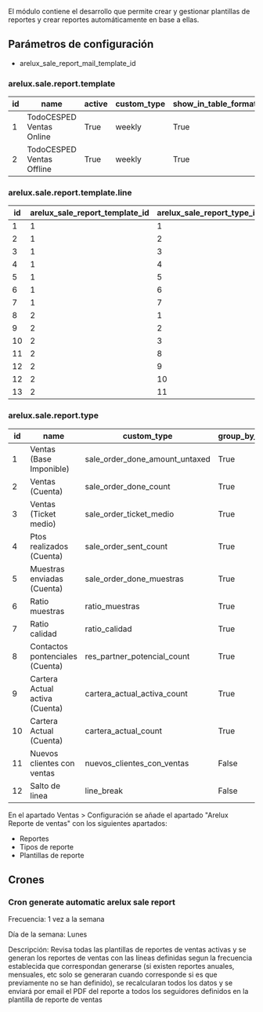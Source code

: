 El módulo contiene el desarrollo que permite crear y gestionar plantillas de reportes y crear reportes automáticamente en base a ellas.

## Parámetros de configuración
- arelux_sale_report_mail_template_id 

### arelux.sale.report.template
id | name | active | custom_type | show_in_table_format
--- | --- | --- | --- | ---
1 | TodoCESPED Ventas Online | True | weekly | True
2 | TodoCESPED Ventas Offline | True | weekly | True 

### arelux.sale.report.template.line

id | arelux_sale_report_template_id | arelux_sale_report_type_id | position | ar_qt_activity_type | ar_qt_customer_type | group_by_user | show_in_table_format
--- | --- | --- | --- | --- | --- | --- | ---
1 | 1 | 1 | 1 | todocesped | particular | True | True
2 | 1 | 2 | 2 | todocesped | particular | True | True
3 | 1 | 3 | 3 | todocesped | particular | True | True
4 | 1 | 4 | 4 | todocesped | particular | True | True
5 | 1 | 5 | 5 | todocesped | particular | True | True
6 | 1 | 6 | 6 | todocesped | particular | False | False
7 | 1 | 7 | 7 | todocesped | particular | False | False
8 | 2 | 1 | 1 | todocesped | profesional | True | True
9 | 2 | 2 | 2 | todocesped | profesional | True | True
10 | 2 | 3 | 3 | todocesped | profesional | True | True
11 | 2 | 8 | 4 | todocesped | profesional | True | True
12 | 2 | 9 | 5 | todocesped | profesional | True | True
12 | 2 | 10 | 6 | todocesped | profesional | False | False
13 | 2 | 11 | 7 | todocesped | profesional | False | False
 

### arelux.sale.report.type

id | name | custom_type | group_by_user
--- | --- | --- | ---
1 | Ventas (Base Imponible) | sale_order_done_amount_untaxed | True
2 | Ventas (Cuenta) | sale_order_done_count | True
3 | Ventas (Ticket medio) | sale_order_ticket_medio | True
4 | Ptos realizados (Cuenta) | sale_order_sent_count | True
5 | Muestras enviadas (Cuenta) | sale_order_done_muestras | True
6 | Ratio muestras | ratio_muestras | True
7 | Ratio calidad | ratio_calidad | True
8 | Contactos pontenciales (Cuenta) | res_partner_potencial_count | True
9 | Cartera Actual activa (Cuenta) | cartera_actual_activa_count | True
10 | Cartera Actual (Cuenta) | cartera_actual_count | True
11 | Nuevos clientes con ventas | nuevos_clientes_con_ventas | False
12 | Salto de linea | line_break | False


En el apartado Ventas > Configuración se añade el apartado "Arelux Reporte de ventas" con los siguientes apartados:

- Reportes
- Tipos de reporte
- Plantillas de reporte

## Crones

### Cron generate automatic arelux sale report 
Frecuencia: 1 vez a la semana

Día de la semana: Lunes

Descripción: Revisa todas las plantillas de reportes de ventas activas y se generan los reportes de ventas con las líneas definidas segun la frecuencia establecida que correspondan generarse (si existen reportes anuales, mensuales, etc solo se generaran cuando corresponde si es que previamente no se han definido), se recalcularan todos los datos y se enviará por email el PDF del reporte a todos los seguidores definidos en la plantilla de reporte de ventas
